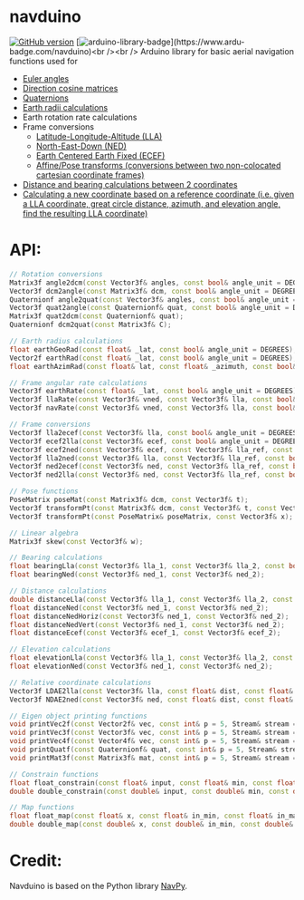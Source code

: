 # navduino
[![GitHub version](https://badge.fury.io/gh/PowerBroker2%2Fnavduino.svg)](https://badge.fury.io/gh/PowerBroker2%2Fnavduino) [![arduino-library-badge](https://www.ardu-badge.com/badge/navduino.svg?)](https://www.ardu-badge.com/navduino)<br /><br />
Arduino library for basic aerial navigation functions used for

* [Euler angles](https://en.wikipedia.org/wiki/Euler_angles)
* [Direction cosine matrices](https://en.wikipedia.org/wiki/Rotation_matrix)
* [Quaternions](https://eater.net/quaternions)
* [Earth radii calculations](https://en.wikipedia.org/wiki/Earth_radius)
* Earth rotation rate calculations
* Frame conversions
  *  [Latitude-Longitude-Altitude (LLA)](https://en.wikipedia.org/wiki/Geographic_coordinate_system)
  *  [North-East-Down (NED)](https://en.wikipedia.org/wiki/Local_tangent_plane_coordinates)
  *  [Earth Centered Earth Fixed (ECEF)](https://en.wikipedia.org/wiki/Earth-centered,_Earth-fixed_coordinate_system)
  *  [Affine/Pose transforms (conversions between two non-colocated cartesian coordinate frames)](https://en.wikipedia.org/wiki/Affine_transformation)
* [Distance and bearing calculations between 2 coordinates](http://www.movable-type.co.uk/scripts/latlong.html)
* [Calculating a new coordinate based on a reference coordinate (i.e. given a LLA coordinate, great circle distance, azimuth, and elevation angle, find the resulting LLA coordinate)](http://www.movable-type.co.uk/scripts/latlong.html)

# API:
```C++
// Rotation conversions
Matrix3f angle2dcm(const Vector3f& angles, const bool& angle_unit = DEGREES, const bool& NED_to_body = true, const int& rotation_sequence = 321);
Vector3f dcm2angle(const Matrix3f& dcm, const bool& angle_unit = DEGREES, const bool& NED_to_body = true, const int& rotation_sequence = 321);
Quaternionf angle2quat(const Vector3f& angles, const bool& angle_unit = DEGREES, const bool& NED_to_body = true, const int& rotation_sequence = 321);
Vector3f quat2angle(const Quaternionf& quat, const bool& angle_unit = DEGREES, const bool& NED_to_body = true, const int& rotation_sequence = 321);
Matrix3f quat2dcm(const Quaternionf& quat);
Quaternionf dcm2quat(const Matrix3f& C);

// Earth radius calculations
float earthGeoRad(const float& _lat, const bool& angle_unit = DEGREES);
Vector2f earthRad(const float& _lat, const bool& angle_unit = DEGREES);
float earthAzimRad(const float& lat, const float& _azimuth, const bool& angle_unit = DEGREES);

// Frame angular rate calculations
Vector3f earthRate(const float& _lat, const bool& angle_unit = DEGREES);
Vector3f llaRate(const Vector3f& vned, const Vector3f& lla, const bool& angle_unit = DEGREES);
Vector3f navRate(const Vector3f& vned, const Vector3f& lla, const bool& angle_unit = DEGREES);

// Frame conversions
Vector3f lla2ecef(const Vector3f& lla, const bool& angle_unit = DEGREES);
Vector3f ecef2lla(const Vector3f& ecef, const bool& angle_unit = DEGREES);
Vector3f ecef2ned(const Vector3f& ecef, const Vector3f& lla_ref, const bool& angle_unit = DEGREES);
Vector3f lla2ned(const Vector3f& lla, const Vector3f& lla_ref, const bool& angle_unit = DEGREES);
Vector3f ned2ecef(const Vector3f& ned, const Vector3f& lla_ref, const bool& angle_unit = DEGREES);
Vector3f ned2lla(const Vector3f& ned, const Vector3f& lla_ref, const bool& angle_unit = DEGREES);

// Pose functions
PoseMatrix poseMat(const Matrix3f& dcm, const Vector3f& t);
Vector3f transformPt(const Matrix3f& dcm, const Vector3f& t, const Vector3f& x);
Vector3f transformPt(const PoseMatrix& poseMatrix, const Vector3f& x);

// Linear algebra
Matrix3f skew(const Vector3f& w);

// Bearing calculations
float bearingLla(const Vector3f& lla_1, const Vector3f& lla_2, const bool& angle_unit = DEGREES);
float bearingNed(const Vector3f& ned_1, const Vector3f& ned_2);

// Distance calculations
double distanceLla(const Vector3f& lla_1, const Vector3f& lla_2, const bool& angle_unit = DEGREES);
float distanceNed(const Vector3f& ned_1, const Vector3f& ned_2);
float distanceNedHoriz(const Vector3f& ned_1, const Vector3f& ned_2);
float distanceNedVert(const Vector3f& ned_1, const Vector3f& ned_2);
float distanceEcef(const Vector3f& ecef_1, const Vector3f& ecef_2);

// Elevation calculations
float elevationLla(const Vector3f& lla_1, const Vector3f& lla_2, const bool& angle_unit = DEGREES);
float elevationNed(const Vector3f& ned_1, const Vector3f& ned_2);

// Relative coordinate calculations
Vector3f LDAE2lla(const Vector3f& lla, const float& dist, const float& _azimuth, const float& _elevation = 0, const bool& angle_unit = DEGREES);
Vector3f NDAE2ned(const Vector3f& ned, const float& dist, const float& _azimuth, const float& _elevation = 0, const bool& angle_unit = DEGREES);

// Eigen object printing functions
void printVec2f(const Vector2f& vec, const int& p = 5, Stream& stream = Serial);
void printVec3f(const Vector3f& vec, const int& p = 5, Stream& stream = Serial);
void printVec4f(const Vector4f& vec, const int& p = 5, Stream& stream = Serial);
void printQuatf(const Quaternionf& quat, const int& p = 5, Stream& stream = Serial);
void printMat3f(const Matrix3f& mat, const int& p = 5, Stream& stream = Serial);

// Constrain functions
float float_constrain(const float& input, const float& min, const float& max);
double double_constrain(const double& input, const double& min, const double& max);

// Map functions
float float_map(const float& x, const float& in_min, const float& in_max, const float& out_min, const float& out_max);
double double_map(const double& x, const double& in_min, const double& in_max, const double& out_min, const double& out_max);
```

# Credit:
Navduino is based on the Python library [NavPy](https://github.com/NavPy/NavPy).
